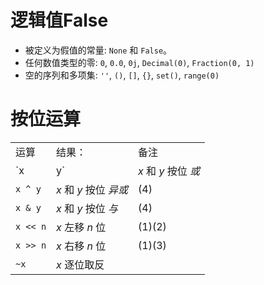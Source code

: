 # 逻辑值False

- 被定义为假值的常量: `None` 和 `False`。
- 任何数值类型的零: `0`, `0.0`, `0j`, `Decimal(0)`, `Fraction(0, 1)`
- 空的序列和多项集: `''`, `()`, `[]`, `{}`, `set()`, `range(0)`

# 按位运算

|          |                        |        |
| :------- | :--------------------- | :----- |
| 运算     | 结果：                 | 备注   |
| `x | y`  | *x* 和 *y* 按位 *或*   | (4)    |
| `x ^ y`  | *x* 和 *y* 按位 *异或* | (4)    |
| `x & y`  | *x* 和 *y* 按位 *与*   | (4)    |
| `x << n` | *x* 左移 *n* 位        | (1)(2) |
| `x >> n` | *x* 右移 *n* 位        | (1)(3) |
| `~x`     | *x* 逐位取反           |        |